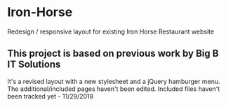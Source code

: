 # Iron-Horse
Redesign / responsive layout for existing Iron Horse Restaurant website

## This project is based on previous work by Big B IT Solutions
It's a revised layout with a new stylesheet and a jQuery hamburger menu.
The additional/included pages haven't been edited.
Included files haven't been tracked yet - 11/29/2018
